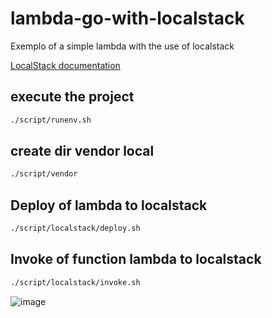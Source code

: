 # lambda-go-with-localstack

Exemplo of a simple lambda with the use of localstack

[LocalStack documentation](https://docs.localstack.cloud/)

## execute the project
```bash
./script/runenv.sh
```

## create dir vendor local
```bash
./script/vendor
```

## Deploy of lambda to localstack
```bash
./script/localstack/deploy.sh
```

## Invoke of function lambda to localstack
```bash
./script/localstack/invoke.sh
```

![image](https://github.com/welittonjr/lambda-go-with-localstack/assets/82593840/fb0fd3a6-2610-4e31-b3fd-78ed667b0a31)
